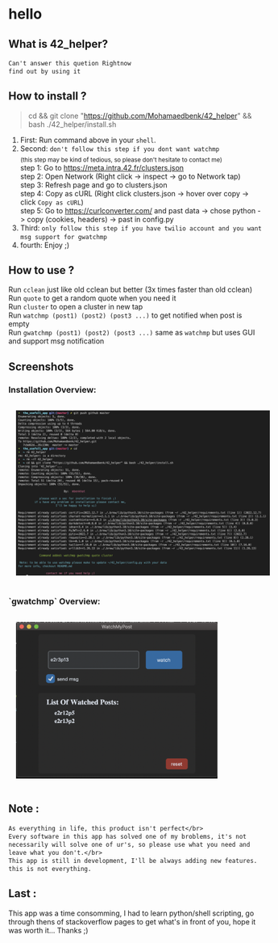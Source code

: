 # hello


## What is 42_helper?
    Can't answer this quetion Rightnow
    find out by using it

## How to install ?
> cd && git clone "https://github.com/Mohamaedbenk/42_helper" && bash ./42_helper/install.sh
1. First: Run command above in your `shell`.
1. Second: `don't follow this step if you dont want watchmp`</br>
<sub>(this step may be kind of tedious, so please don't hesitate to contact me)</sub></br>
step 1: Go to https://meta.intra.42.fr/clusters.json </br>
step 2: Open Network (Right click -> inspect -> go to Network tap)</br>
step 3: Refresh page and go to clusters.json</br>
step 4: Copy as cURL (Right click clusters.json -> hover over copy -> click `Copy as cURL`) </br>
step 5: Go to https://curlconverter.com/ and past data -> chose python -> copy (cookies, headers) -> past in config.py</br>
3. Third: `only follow this step if you have twilio account and you want msg support for gwatchmp`</br>
4. fourth: Enjoy ;)

## How to use ?
Run `cclean` just like old cclean but better (3x times faster than old cclean) </br>
Run `quote` to get a random quote when you need it </br>
Run `cluster` to open a cluster in new tap</br>
Run `watchmp (post1) (post2) (post3 ...)` to get notified when post is empty</br>
Run `gwatchmp (post1) (post2) (post3 ...)` same as `watchmp` but uses GUI and support msg notification</br>

## Screenshots
<h3>Installation Overview:</h3>
<img src="./Images/installation_script.png" width="800" style="padding:15px" />
<h3>`gwatchmp` Overview:</h3>
<img src="./Images/wmpGUI.png" width="400" style="padding:15px"/>


## Note : 

    As everything in life, this product isn't perfect</br>
    Every software in this app has solved one of my broblems, it's not necessarily will solve one of ur's, so please use what you need and leave what you don't.</br>
    This app is still in development, I'll be always adding new features. this is not everything.

## Last :
This app was a time consomming, I had to learn python/shell scripting, go through thens of stackoverflow pages to get what's in front of you, hope it was worth it...
Thanks ;) 